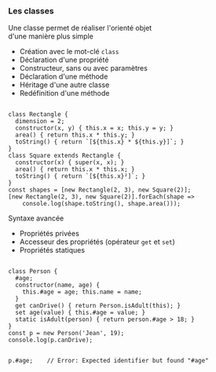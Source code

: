 ### Les classes

<div class="r-stack">

<div class="fragment fade-out" data-fragment-index="7">

<div class="r-stack">

<div class="fragment fade-out" data-fragment-index="1">
Une classe permet de réaliser l'orienté objet <br /> d'une manière plus simple
</div>

<ul class="r-stack fragment fade-in" data-fragment-index="1">

<li class="fragment fade-out" data-fragment-index="2">
Création avec le mot-clé <code>class</code>
</li>

<li class="fragment fade-in-then-out" data-fragment-index="2">
Déclaration d'une propriété
</li>

<li class="fragment fade-in-then-out" data-fragment-index="3">
Constructeur, sans ou avec paramètres
</li>

<li class="fragment fade-in-then-out" data-fragment-index="4">
Déclaration d'une méthode
</li>

<li class="fragment fade-in-then-out" data-fragment-index="5">
Héritage d'une autre classe
</li>

<li class="fragment fade-in-the-out" data-fragment-index="6">
Redéfinition d'une méthode
</li>

</ul>

</div>

<pre><code
    class="javascript language-javascript"
    data-trim
    data-noescape
    data-line-numbers="|1|2|3,8|4,5|7|10"
    data-fragment-index="1">
class Rectangle {
  dimension = 2;
  constructor(x, y) { this.x = x; this.y = y; }
  area() { return this.x * this.y; }
  toString() { return `[${this.x} * ${this.y}]`; }
}
class Square extends Rectangle {
  constructor(x) { super(x, x); }
  area() { return this.x * this.x; }
  toString() { return `[${this.x}²]`; }
}
const shapes = [new Rectangle(2, 3), new Square(2)];
[new Rectangle(2, 3), new Square(2)].forEach(shape =>
    console.log(shape.toString(), shape.area()));
</code></pre>
  
</div>

<div class="fragment" data-fragment-index="7">

<div class="r-stack">

<div class="fragment fade-out" data-fragment-index="8">
Syntaxe avancée
</div>

<ul class="r-stack fragment fade-in" data-fragment-index="8">

<li class="fragment fade-out" data-fragment-index="9">
Propriétés privées
</li>

<li class="fragment fade-in-then-out" data-fragment-index="9">
Accesseur des propriétés (opérateur <code>get</code> et <code>set</code>)
</li>

<li class="fragment fade-in" data-fragment-index="10">
Propriétés statiques
</li>

</ul>

</div>

<pre><code
    class="javascript language-javascript fix"
    data-trim
    data-noescape
    data-line-numbers="0|2|6,7,11|8"
    data-fragment-index="8">
class Person {
  #age;
  constructor(name, age) {
    this.#age = age; this.name = name;
  }
  get canDrive() { return Person.isAdult(this); }
  set age(value) { this.#age = value; }
  static isAdult(person) { return person.#age > 18; }
}
const p = new Person('Jean', 19);
console.log(p.canDrive);
</code></pre>

<pre class="error fragment fade-in-then-out" data-fragment-index="8"><code
    class="javascript language-javascript fix has-error"
    data-trim
    data-noescape
    data-line-numbers="1"
    data-line-numbers>
p.#age;    // Error: Expected identifier but found "#age"
</code></pre>
</div>


</div>
